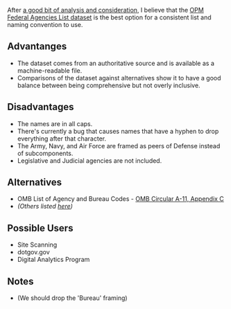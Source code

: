 After [a good bit of analysis and consideration](https://github.com/GSA/site-scanning-documentation/blob/main/about/project-management/proposals/agency-bureau-list.md), I believe that the [OPM Federal Agencies List dataset](https://www.opm.gov/about-us/open-government/Data/Apps/Agencies/) is the best option for a consistent list and naming convention to use.  

## Advantanges

- The dataset comes from an authoritative source and is available as a machine-readable file.
- Comparisons of the dataset against alternatives show it to have a good balance between being comprehensive but not overly inclusive.  


## Disadvantages 

- The names are in all caps.
- There's currently a bug that causes names that have a hyphen to drop everything after that character.
- The Army, Navy, and Air Force are framed as peers of Defense instead of subcomponents.
- Legislative and Judicial agencies are not included.  


## Alternatives 
- OMB List of Agency and Bureau Codes - [OMB Circular A-11, Appendix C](https://www.whitehouse.gov/wp-content/uploads/2018/06/a11.pdf#page=849)
- _(Others listed [here](https://github.com/GSA/site-scanning-documentation/blob/main/about/project-management/proposals/agency-bureau-list.md#details))_

## Possible Users

- Site Scanning
- dotgov.gov
- Digital Analytics Program



## Notes 
- (We should drop the 'Bureau' framing)

